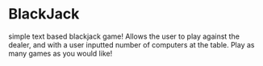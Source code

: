 # BlackJack
simple text based blackjack game! Allows the user to play against the dealer, and with a user inputted number of computers at the table. Play as many games as you would like!

